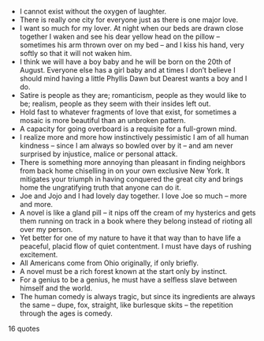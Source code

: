  - I cannot exist without the oxygen of laughter.
 - There is really one city for everyone just as there is one major love.
 - I want so much for my lover. At night when our beds are drawn close together I waken and see his dear yellow head on the pillow – sometimes his arm thrown over on my bed – and I kiss his hand, very softly so that it will not waken him.
 - I think we will have a boy baby and he will be born on the 20th of August. Everyone else has a girl baby and at times I don’t believe I should mind having a little Phyllis Dawn but Dearest wants a boy and I do.
 - Satire is people as they are; romanticism, people as they would like to be; realism, people as they seem with their insides left out.
 - Hold fast to whatever fragments of love that exist, for sometimes a mosaic is more beautiful than an unbroken pattern.
 - A capacity for going overboard is a requisite for a full-grown mind.
 - I realize more and more how instinctively pessimistic I am of all human kindness – since I am always so bowled over by it – and am never surprised by injustice, malice or personal attack.
 - There is something more annoying than pleasant in finding neighbors from back home chiselling in on your own exclusive New York. It mitigates your triumph in having conquered the great city and brings home the ungratifying truth that anyone can do it.
 - Joe and Jojo and I had lovely day together. I love Joe so much – more and more.
 - A novel is like a gland pill – it nips off the cream of my hysterics and gets them running on track in a book where they belong instead of rioting all over my person.
 - Yet better for one of my nature to have it that way than to have life a peaceful, placid flow of quiet contentment. I must have days of rushing excitement.
 - All Americans come from Ohio originally, if only briefly.
 - A novel must be a rich forest known at the start only by instinct.
 - For a genius to be a genius, he must have a selfless slave between himself and the world.
 - The human comedy is always tragic, but since its ingredients are always the same – dupe, fox, straight, like burlesque skits – the repetition through the ages is comedy.

16 quotes